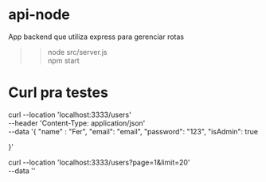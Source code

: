 # api-node
App backend que utiliza express para gerenciar rotas 
>> node src/server.js  
>> npm start


# Curl pra testes 

curl --location 'localhost:3333/users' \
--header 'Content-Type: application/json' \
--data '{
"name" : "Fer",
 "email": "email",
 "password": "123",
 "isAdmin": true
 
}'

curl --location 'localhost:3333/users?page=1&limit=20' \
--data ''